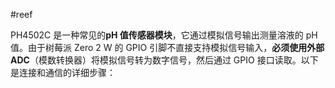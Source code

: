 #reef  

PH4502C 是一种常见的**pH 值传感器模块**，它通过模拟信号输出测量溶液的 pH 值。由于树莓派 Zero 2 W 的 GPIO 引脚不直接支持模拟信号输入，**必须使用外部 ADC**（模数转换器）将模拟信号转为数字信号，然后通过 GPIO 接口读取。以下是连接和通信的详细步骤：